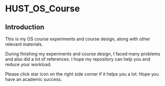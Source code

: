 # HUST_OS_Course
## Introduction
This is my OS course experiments and course design, along with other relevant materials.

During finishing my experiments and course design, I faced many problems and also did a lot of references. I hope my repository can help you and reduce your workload.

Please click star icon on the right side corner if it helps you a lot. Hope you have an academic success.